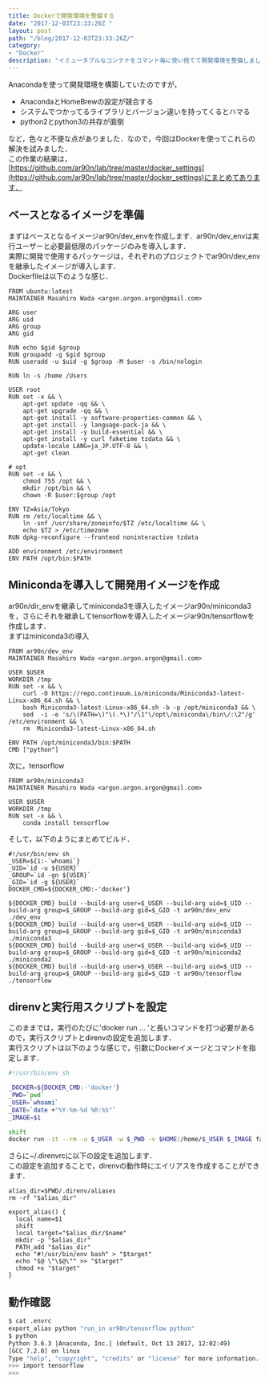 ```yaml
---
title: Dockerで開発環境を整備する
date: "2017-12-03T23:33:26Z "
layout: post
path: "/blog/2017-12-03T23:33:26Z/"
category:
- "Docker"
description: "イミュータブルなコンテナをコマンド毎に使い捨てて開発環境を整備しました．"
---
```

Anacondaを使って開発環境を構築していたのですが，

- AnacondaとHomeBrewの設定が競合する
- システムでつかってるライブラリとバージョン違いを持ってくるとハマる
- python2とpython3の共存が面倒

など，色々と不便な点がありました．なので，今回はDockerを使ってこれらの解決を試みました．  
この作業の結果は，[https://github.com/ar90n/lab/tree/master/docker_settings](https://github.com/ar90n/lab/tree/master/docker_settings)にまとめてあります．

## ベースとなるイメージを準備
まずはベースとなるイメージar90n/dev_envを作成します．ar90n/dev_envは実行ユーザーと必要最低限のパッケージのみを導入します．  
実際に開発で使用するパッケージは，それぞれのプロジェクトでar90n/dev_envを継承したイメージが導入します．  
Dockerfileは以下のような感じ．

```
FROM ubuntu:latest
MAINTAINER Masahiro Wada <argon.argon.argon@gmail.com>

ARG user
ARG uid
ARG group
ARG gid

RUN echo $gid $group
RUN groupadd -g $gid $group
RUN useradd -u $uid -g $group -M $user -s /bin/nologin

RUN ln -s /home /Users

USER root
RUN set -x && \
    apt-get update -qq && \
    apt-get upgrade -qq && \
    apt-get install -y software-properties-common && \
    apt-get install -y language-pack-ja && \
    apt-get install -y build-essential && \
    apt-get install -y curl faketime tzdata && \
    update-locale LANG=ja_JP.UTF-8 && \
    apt-get clean

# opt
RUN set -x && \
    chmod 755 /opt && \
    mkdir /opt/bin && \
    chown -R $user:$group /opt

ENV TZ=Asia/Tokyo
RUN rm /etc/localtime && \
    ln -snf /usr/share/zoneinfo/$TZ /etc/localtime && \
    echo $TZ > /etc/timezone
RUN dpkg-reconfigure --frontend noninteractive tzdata

ADD environment /etc/environment
ENV PATH /opt/bin:$PATH
```

## Minicondaを導入して開発用イメージを作成
ar90n/dir_envを継承してminiconda3を導入したイメージar90n/miniconda3を，さらにそれを継承してtensorflowを導入したイメージar90n/tensorflowを作成します．  
まずはminiconda3の導入

```
FROM ar90n/dev_env
MAINTAINER Masahiro Wada <argon.argon.argon@gmail.com>

USER $USER
WORKDIR /tmp
RUN set -x && \
    curl -O https://repo.continuum.io/miniconda/Miniconda3-latest-Linux-x86_64.sh && \
    bash Miniconda3-latest-Linux-x86_64.sh -b -p /opt/miniconda3 && \
    sed  -i -e 's/\(PATH=\)"\(.*\)"/\1"\/opt\/miniconda\/bin\/:\2"/g' /etc/environment && \
    rm  Miniconda3-latest-Linux-x86_64.sh

ENV PATH /opt/miniconda3/bin:$PATH
CMD ["python"]
```

次に，tensorflow

```
FROM ar90n/miniconda3
MAINTAINER Masahiro Wada <argon.argon.argon@gmail.com>

USER $USER
WORKDIR /tmp
RUN set -x && \
    conda install tensorflow
```

そして，以下のようにまとめてビルド．

```
#!/usr/bin/env sh
_USER=${1:-`whoami`}
_UID=`id -u ${USER}`
_GROUP=`id -gn ${USER}`
_GID=`id -g ${USER}`
DOCKER_CMD=${DOCKER_CMD:-'docker'}

${DOCKER_CMD} build --build-arg user=$_USER --build-arg uid=$_UID --build-arg group=$_GROUP --build-arg gid=$_GID -t ar90n/dev_env ./dev_env
${DOCKER_CMD} build --build-arg user=$_USER --build-arg uid=$_UID --build-arg group=$_GROUP --build-arg gid=$_GID -t ar90n/miniconda3 ./miniconda3
${DOCKER_CMD} build --build-arg user=$_USER --build-arg uid=$_UID --build-arg group=$_GROUP --build-arg gid=$_GID -t ar90n/miniconda2 ./miniconda2
${DOCKER_CMD} build --build-arg user=$_USER --build-arg uid=$_UID --build-arg group=$_GROUP --build-arg gid=$_GID -t ar90n/tensorflow ./tensorflow
```

## direnvと実行用スクリプトを設定
このままでは，実行のたびに'docker run ... 'と長いコマンドを打つ必要があるので，実行スクリプトとdirenvの設定を追加します．  
実行スクリプトは以下のような感じで，引数にDockerイメージとコマンドを指定します．

```bash
#!/usr/bin/env sh

_DOCKER=${DOCKER_CMD:-'docker'}
_PWD=`pwd`
_USER=`whoami`
_DATE=`date +"%Y-%m-%d %R:%S"`
_IMAGE=$1

shift
docker run -it --rm -u $_USER -w $_PWD -v $HOME:/home/$_USER $_IMAGE faketime "$_DATE" $@
```

さらに~/.direnvrcに以下の設定を追加します．  
この設定を追加することで，direnvの動作時にエイリアスを作成することができます．

```
alias_dir=$PWD/.direnv/aliases
rm -rf "$alias_dir"

export_alias() {
  local name=$1
  shift
  local target="$alias_dir/$name"
  mkdir -p "$alias_dir"
  PATH_add "$alias_dir"
  echo "#!/usr/bin/env bash" > "$target"
  echo "$@ \"\$@\"" >> "$target"
  chmod +x "$target"
}
```

## 動作確認

```bash
$ cat .envrc
export_alias python "run_in ar90n/tensorflow python"
$ python
Python 3.6.3 |Anaconda, Inc.| (default, Oct 13 2017, 12:02:49)
[GCC 7.2.0] on linux
Type "help", "copyright", "credits" or "license" for more information.
>>> import tensorflow
>>>
```
